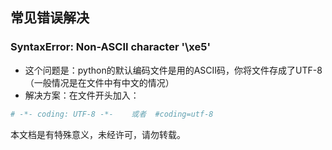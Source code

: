## 常见错误解决

### SyntaxError: Non-ASCII character '\xe5'
* 这个问题是：python的默认编码文件是用的ASCII码，你将文件存成了UTF-8 （一般情况是在文件中有中文的情况）
* 解决方案：在文件开头加入：

```python
# -*- coding: UTF-8 -*-    或者  #coding=utf-8
```




本文档是有特殊意义，未经许可，请勿转载。